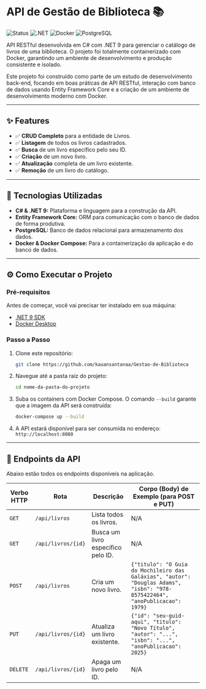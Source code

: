 # API de Gestão de Biblioteca 📚

![Status](https://img.shields.io/badge/status-conclu%C3%ADdo-green)
![.NET](https://img.shields.io/badge/.NET-9.0-blueviolet)
![Docker](https://img.shields.io/badge/Docker-blue)
![PostgreSQL](https://img.shields.io/badge/PostgreSQL-darkblue)

API RESTful desenvolvida em C# com .NET 9 para gerenciar o catálogo de livros de uma biblioteca. O projeto foi totalmente containerizado com Docker, garantindo um ambiente de desenvolvimento e produção consistente e isolado.

Este projeto foi construído como parte de um estudo de desenvolvimento back-end, focando em boas práticas de API RESTful, interação com banco de dados usando Entity Framework Core e a criação de um ambiente de desenvolvimento moderno com Docker.

---

## ✨ Features

- ✅ **CRUD Completo** para a entidade de Livros.
- ✅ **Listagem** de todos os livros cadastrados.
- ✅ **Busca** de um livro específico pelo seu ID.
- ✅ **Criação** de um novo livro.
- ✅ **Atualização** completa de um livro existente.
- ✅ **Remoção** de um livro do catálogo.

---

## 🚀 Tecnologias Utilizadas

- **C# & .NET 9:** Plataforma e linguagem para a construção da API.
- **Entity Framework Core:** ORM para comunicação com o banco de dados de forma produtiva.
- **PostgreSQL:** Banco de dados relacional para armazenamento dos dados.
- **Docker & Docker Compose:** Para a containerização da aplicação e do banco de dados.

---

## ⚙️ Como Executar o Projeto

### Pré-requisitos

Antes de começar, você vai precisar ter instalado em sua máquina:
- [.NET 9 SDK](https://dotnet.microsoft.com/pt-br/download/dotnet/9.0)
- [Docker Desktop](https://www.docker.com/products/docker-desktop/)

### Passo a Passo

1. Clone este repositório:
   ```bash
   git clone https://github.com/kauansantanaa/Gestao-de-Biblioteca
   ```

2. Navegue até a pasta raiz do projeto:
   ```bash
   cd nome-da-pasta-do-projeto
   ```

3. Suba os containers com Docker Compose. O comando `--build` garante que a imagem da API será construída:
   ```bash
   docker-compose up --build
   ```

4. A API estará disponível para ser consumida no endereço: `http://localhost:8080`

---

## 📖 Endpoints da API

Abaixo estão todos os endpoints disponíveis na aplicação.

| Verbo HTTP | Rota                  | Descrição                           | Corpo (Body) de Exemplo (para POST e PUT)                                                  |
|------------|-----------------------|---------------------------------------|--------------------------------------------------------------------------------------------|
| `GET`      | `/api/livros`         | Lista todos os livros.                | N/A                                                                                        |
| `GET`      | `/api/livros/{id}`    | Busca um livro específico pelo ID.    | N/A                                                                                        |
| `POST`     | `/api/livros`         | Cria um novo livro.                   | `{"titulo": "O Guia do Mochileiro das Galáxias", "autor": "Douglas Adams", "isbn": "978-8575422464", "anoPublicacao": 1979}` |
| `PUT`      | `/api/livros/{id}`    | Atualiza um livro existente.          | `{"id": "seu-guid-aqui", "titulo": "Novo Título", "autor": "...", "isbn": "...", "anoPublicacao": 2025}` |
| `DELETE`   | `/api/livros/{id}`    | Apaga um livro pelo ID.               | N/A                                                                                        |